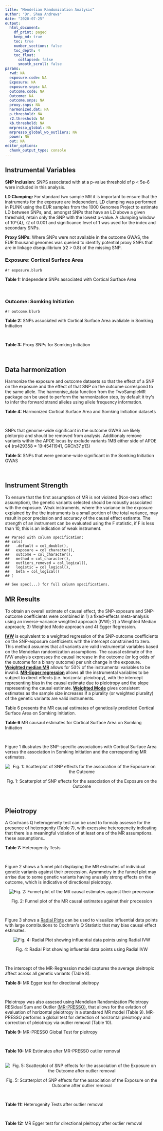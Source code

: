```yaml
---
title: "Mendelian Randomization Analysis"
author: "Dr. Shea Andrews"
date: "2020-07-25"
output:
  html_document:
    df_print: paged
    keep_md: true
    toc: true
    number_sections: false
    toc_depth: 4
    toc_float:
      collapsed: false
      smooth_scroll: false
params:
  rwd: NA
  exposure.code: NA
  Exposure: NA
  exposure.snps: NA
  outcome.code: NA
  Outcome: NA
  outcome.snps: NA
  proxy.snps: NA
  harmonized.dat: NA
  p.threshold: NA
  r2.threshold: NA
  kb.threshold: NA
  mrpresso_global: NA
  mrpresso_global_wo_outliers: NA
  power: NA
  out: NA
editor_options:
  chunk_output_type: console
---
```







## Instrumental Variables
**SNP Inclusion:** SNPS associated with at a p-value threshold of p < 5e-6 were included in this analysis.
<br>

**LD Clumping:** For standard two sample MR it is important to ensure that the instruments for the exposure are independent. LD clumping was performed in PLINK using the EUR samples from the 1000 Genomes Project to estimate LD between SNPs, and, amongst SNPs that have an LD above a given threshold, retain only the SNP with the lowest p-value. A clumping window of 10^{4}, r2 of 0.001 and significance level of 1 was used for the index and secondary SNPs.
<br>

**Proxy SNPs:** Where SNPs were not available in the outcome GWAS, the EUR thousand genomes was queried to identify potential proxy SNPs that are in linkage disequilibrium (r2 > 0.8) of the missing SNP.
<br>

### Exposure: Cortical Surface Area
`#r exposure.blurb`
<br>

**Table 1:** Independent SNPs associated with Cortical Surface Area
<div data-pagedtable="false">
  <script data-pagedtable-source type="application/json">
{"columns":[{"label":["SNP"],"name":[1],"type":["chr"],"align":["left"]},{"label":["CHROM"],"name":[2],"type":["dbl"],"align":["right"]},{"label":["POS"],"name":[3],"type":["dbl"],"align":["right"]},{"label":["REF"],"name":[4],"type":["chr"],"align":["left"]},{"label":["ALT"],"name":[5],"type":["chr"],"align":["left"]},{"label":["AF"],"name":[6],"type":["dbl"],"align":["right"]},{"label":["BETA"],"name":[7],"type":["dbl"],"align":["right"]},{"label":["SE"],"name":[8],"type":["dbl"],"align":["right"]},{"label":["Z"],"name":[9],"type":["dbl"],"align":["right"]},{"label":["P"],"name":[10],"type":["dbl"],"align":["right"]},{"label":["N"],"name":[11],"type":["dbl"],"align":["right"]},{"label":["TRAIT"],"name":[12],"type":["chr"],"align":["left"]}],"data":[{"1":"rs2490556","2":"1","3":"2021284","4":"T","5":"A","6":"0.3155","7":"583.9623","8":"122.1531","9":"4.780577","10":"1.748e-06","11":"32068","12":"Cortical_Surface_Area"},{"1":"rs4846200","2":"1","3":"9752648","4":"C","5":"T","6":"0.4191","7":"628.7473","8":"124.9738","9":"5.031033","10":"4.878e-07","11":"32068","12":"Cortical_Surface_Area"},{"1":"rs499688","2":"1","3":"61396649","4":"T","5":"C","6":"0.3482","7":"-583.8940","8":"123.5536","9":"-4.725840","10":"2.292e-06","11":"31582","12":"Cortical_Surface_Area"},{"1":"rs6673449","2":"1","3":"160043698","4":"A","5":"G","6":"0.5681","7":"-552.9050","8":"110.5323","9":"-5.002200","10":"5.668e-07","11":"32176","12":"Cortical_Surface_Area"},{"1":"rs12137969","2":"1","3":"242289357","4":"G","5":"A","6":"0.2412","7":"-585.5512","8":"128.0273","9":"-4.573643","10":"4.793e-06","11":"32176","12":"Cortical_Surface_Area"},{"1":"rs10927043","2":"1","3":"243762208","4":"C","5":"T","6":"0.1826","7":"719.0735","8":"141.2684","9":"5.090123","10":"3.578e-07","11":"32176","12":"Cortical_Surface_Area"},{"1":"rs57415181","2":"2","3":"48707841","4":"G","5":"C","6":"0.1447","7":"-834.6022","8":"159.4070","9":"-5.235668","10":"1.644e-07","11":"32176","12":"Cortical_Surface_Area"},{"1":"rs10496091","2":"2","3":"61482261","4":"G","5":"A","6":"0.2777","7":"-642.6331","8":"121.0228","9":"-5.310017","10":"1.096e-07","11":"32176","12":"Cortical_Surface_Area"},{"1":"rs12630663","2":"3","3":"28007315","4":"T","5":"C","6":"0.4117","7":"632.8110","8":"111.2125","9":"5.690110","10":"1.270e-08","11":"32176","12":"Cortical_Surface_Area"},{"1":"rs34464850","2":"3","3":"141721762","4":"G","5":"C","6":"0.1534","7":"1233.1854","8":"152.7201","9":"8.074807","10":"6.758e-16","11":"31984","12":"Cortical_Surface_Area"},{"1":"rs11938781","2":"4","3":"17924734","4":"T","5":"C","6":"0.1648","7":"-719.1710","8":"150.5519","9":"-4.776900","10":"1.780e-06","11":"32176","12":"Cortical_Surface_Area"},{"1":"rs10029872","2":"4","3":"40350763","4":"T","5":"C","6":"0.5251","7":"508.7590","8":"109.6122","9":"4.641440","10":"3.460e-06","11":"32176","12":"Cortical_Surface_Area"},{"1":"rs2301718","2":"4","3":"106009763","4":"G","5":"A","6":"0.2269","7":"737.2212","8":"132.3556","9":"5.570004","10":"2.547e-08","11":"32176","12":"Cortical_Surface_Area"},{"1":"rs386424","2":"5","3":"81092787","4":"T","5":"G","6":"0.3008","7":"656.5430","8":"120.0422","9":"5.469270","10":"4.519e-08","11":"32176","12":"Cortical_Surface_Area"},{"1":"rs7715167","2":"5","3":"170778824","4":"T","5":"C","6":"0.6143","7":"662.7540","8":"119.1375","9":"5.562930","10":"2.653e-08","11":"32068","12":"Cortical_Surface_Area"},{"1":"rs2802295","2":"6","3":"108926496","4":"A","5":"G","6":"0.6207","7":"714.5850","8":"112.9897","9":"6.324340","10":"2.543e-10","11":"32176","12":"Cortical_Surface_Area"},{"1":"rs11759026","2":"6","3":"126792095","4":"A","5":"G","6":"0.2376","7":"1301.5200","8":"134.6156","9":"9.668420","10":"4.106e-22","11":"31907","12":"Cortical_Surface_Area"},{"1":"rs139849708","2":"6","3":"127369230","4":"T","5":"C","6":"0.0297","7":"-2237.8300","8":"422.1224","9":"-5.301370","10":"1.149e-07","11":"22951","12":"Cortical_Surface_Area"},{"1":"rs6463758","2":"7","3":"8117636","4":"A","5":"G","6":"0.5382","7":"560.9860","8":"112.3815","9":"4.991800","10":"5.982e-07","11":"32176","12":"Cortical_Surface_Area"},{"1":"rs149352678","2":"7","3":"54920906","4":"C","5":"T","6":"0.0991","7":"967.7266","8":"191.5244","9":"5.052759","10":"4.355e-07","11":"32176","12":"Cortical_Surface_Area"},{"1":"rs42035","2":"7","3":"92239531","4":"A","5":"G","6":"0.2454","7":"-610.3230","8":"127.8222","9":"-4.774780","10":"1.799e-06","11":"32176","12":"Cortical_Surface_Area"},{"1":"rs41563","2":"7","3":"104852654","4":"G","5":"A","6":"0.3385","7":"586.6639","8":"116.3776","9":"5.041038","10":"4.630e-07","11":"32176","12":"Cortical_Surface_Area"},{"1":"rs10251751","2":"7","3":"156021770","4":"C","5":"T","6":"0.6639","7":"538.0782","8":"116.0343","9":"4.637234","10":"3.531e-06","11":"32176","12":"Cortical_Surface_Area"},{"1":"rs76650567","2":"8","3":"78242034","4":"C","5":"T","6":"0.0870","7":"-902.8657","8":"194.8981","9":"-4.632501","10":"3.613e-06","11":"32176","12":"Cortical_Surface_Area"},{"1":"rs66702753","2":"9","3":"103010947","4":"A","5":"C","6":"0.2493","7":"-593.2390","8":"128.8921","9":"-4.602600","10":"4.172e-06","11":"32176","12":"Cortical_Surface_Area"},{"1":"rs10817864","2":"9","3":"118968579","4":"C","5":"T","6":"0.5739","7":"531.0956","8":"111.2505","9":"4.773872","10":"1.807e-06","11":"32176","12":"Cortical_Surface_Area"},{"1":"rs12357321","2":"10","3":"21790476","4":"G","5":"A","6":"0.3206","7":"-698.7452","8":"119.6461","9":"-5.840100","10":"5.217e-09","11":"32176","12":"Cortical_Surface_Area"},{"1":"rs1628768","2":"10","3":"105012994","4":"T","5":"C","6":"0.2386","7":"972.9780","8":"132.0048","9":"7.370780","10":"1.696e-13","11":"32176","12":"Cortical_Surface_Area"},{"1":"rs17543864","2":"11","3":"92556100","4":"G","5":"A","6":"0.3264","7":"-623.9150","8":"116.9886","9":"-5.333126","10":"9.654e-08","11":"32176","12":"Cortical_Surface_Area"},{"1":"rs3217901","2":"12","3":"4405389","4":"A","5":"G","6":"0.4221","7":"593.5960","8":"114.7165","9":"5.174460","10":"2.286e-07","11":"32176","12":"Cortical_Surface_Area"},{"1":"rs2066827","2":"12","3":"12871099","4":"T","5":"G","6":"0.2333","7":"-862.4130","8":"159.9581","9":"-5.391500","10":"6.987e-08","11":"24138","12":"Cortical_Surface_Area"},{"1":"rs7975351","2":"12","3":"53902190","4":"G","5":"A","6":"0.4740","7":"611.0487","8":"113.5536","9":"5.381148","10":"7.401e-08","11":"31319","12":"Cortical_Surface_Area"},{"1":"rs10876864","2":"12","3":"56401085","4":"G","5":"A","6":"0.5774","7":"-628.5901","8":"112.6859","9":"-5.578250","10":"2.430e-08","11":"31319","12":"Cortical_Surface_Area"},{"1":"rs10878349","2":"12","3":"66327632","4":"A","5":"G","6":"0.5100","7":"-1039.9900","8":"110.4866","9":"-9.412850","10":"4.829e-21","11":"32176","12":"Cortical_Surface_Area"},{"1":"rs35227403","2":"12","3":"68216239","4":"T","5":"A","6":"0.0588","7":"-1271.7821","8":"253.6458","9":"-5.014008","10":"5.331e-07","11":"32176","12":"Cortical_Surface_Area"},{"1":"rs111855983","2":"12","3":"80052550","4":"T","5":"C","6":"0.1319","7":"-818.6420","8":"177.5492","9":"-4.610790","10":"4.011e-06","11":"28185","12":"Cortical_Surface_Area"},{"1":"rs2195243","2":"12","3":"102922986","4":"G","5":"C","6":"0.2196","7":"-769.2254","8":"142.2462","9":"-5.407704","10":"6.384e-08","11":"29708","12":"Cortical_Surface_Area"},{"1":"rs34011931","2":"13","3":"111077516","4":"A","5":"G","6":"0.3280","7":"538.2090","8":"117.7182","9":"4.572010","10":"4.831e-06","11":"32176","12":"Cortical_Surface_Area"},{"1":"rs6572878","2":"14","3":"23435333","4":"T","5":"C","6":"0.3997","7":"-574.9920","8":"113.9565","9":"-5.045710","10":"4.518e-07","11":"31790","12":"Cortical_Surface_Area"},{"1":"rs76801057","2":"14","3":"99728448","4":"C","5":"T","6":"0.0263","7":"2036.7834","8":"429.5486","9":"4.741683","10":"2.119e-06","11":"23846","12":"Cortical_Surface_Area"},{"1":"rs4265798","2":"16","3":"70636616","4":"T","5":"A","6":"0.9332","7":"-1221.0588","8":"263.6357","9":"-4.631614","10":"3.628e-06","11":"30025","12":"Cortical_Surface_Area"},{"1":"rs7207463","2":"17","3":"16004259","4":"A","5":"G","6":"0.5620","7":"-519.7640","8":"110.5676","9":"-4.700870","10":"2.591e-06","11":"32176","12":"Cortical_Surface_Area"},{"1":"rs6505216","2":"17","3":"29206421","4":"G","5":"T","6":"0.2375","7":"652.8106","8":"142.8638","9":"4.569461","10":"4.890e-06","11":"31430","12":"Cortical_Surface_Area"},{"1":"rs79600142","2":"17","3":"43897722","4":"T","5":"C","6":"0.2198","7":"-1696.8300","8":"143.2730","9":"-11.843300","10":"2.331e-32","11":"29435","12":"Cortical_Surface_Area"},{"1":"rs12452834","2":"17","3":"47111739","4":"C","5":"T","6":"0.3329","7":"-626.4308","8":"123.5899","9":"-5.068625","10":"4.007e-07","11":"30867","12":"Cortical_Surface_Area"},{"1":"rs1791513","2":"18","3":"22135429","4":"A","5":"G","6":"0.5263","7":"-502.3000","8":"109.5062","9":"-4.586950","10":"4.498e-06","11":"32176","12":"Cortical_Surface_Area"},{"1":"rs743038","2":"22","3":"50884075","4":"C","5":"T","6":"0.5560","7":"-532.1045","8":"115.3983","9":"-4.611025","10":"4.007e-06","11":"31216","12":"Cortical_Surface_Area"}],"options":{"columns":{"min":{},"max":[10]},"rows":{"min":[10],"max":[10]},"pages":{}}}
  </script>
</div>
<br>

### Outcome: Somking Initiation
`#r outcome.blurb`
<br>

**Table 2:** SNPs associated with Cortical Surface Area avaliable in Somking Initiation
<div data-pagedtable="false">
  <script data-pagedtable-source type="application/json">
{"columns":[{"label":["SNP"],"name":[1],"type":["chr"],"align":["left"]},{"label":["CHROM"],"name":[2],"type":["dbl"],"align":["right"]},{"label":["POS"],"name":[3],"type":["dbl"],"align":["right"]},{"label":["REF"],"name":[4],"type":["chr"],"align":["left"]},{"label":["ALT"],"name":[5],"type":["chr"],"align":["left"]},{"label":["AF"],"name":[6],"type":["dbl"],"align":["right"]},{"label":["BETA"],"name":[7],"type":["dbl"],"align":["right"]},{"label":["SE"],"name":[8],"type":["dbl"],"align":["right"]},{"label":["Z"],"name":[9],"type":["dbl"],"align":["right"]},{"label":["P"],"name":[10],"type":["dbl"],"align":["right"]},{"label":["N"],"name":[11],"type":["dbl"],"align":["right"]},{"label":["TRAIT"],"name":[12],"type":["chr"],"align":["left"]}],"data":[{"1":"rs2490556","2":"1","3":"2021284","4":"T","5":"A","6":"0.2875590","7":"2.803052e-04","8":"0.0009013028","9":"0.311","10":"7.561e-01","11":"1232091","12":"Smoking_Initiation"},{"1":"rs4846200","2":"1","3":"9752648","4":"C","5":"T","6":"0.4891980","7":"-2.631514e-03","8":"0.0008993554","9":"-2.926","10":"3.436e-03","11":"1232091","12":"Smoking_Initiation"},{"1":"rs499688","2":"1","3":"61396649","4":"T","5":"C","6":"0.4442830","7":"-1.523030e-03","8":"0.0009001379","9":"-1.692","10":"9.068e-02","11":"1232091","12":"Smoking_Initiation"},{"1":"rs6673449","2":"1","3":"160043698","4":"A","5":"G","6":"0.5325170","7":"1.343360e-04","8":"0.0009015838","9":"0.149","10":"8.816e-01","11":"1232091","12":"Smoking_Initiation"},{"1":"rs12137969","2":"1","3":"242289357","4":"G","5":"A","6":"0.2932540","7":"2.625231e-03","8":"0.0008993598","9":"2.919","10":"3.516e-03","11":"1232091","12":"Smoking_Initiation"},{"1":"rs10927043","2":"1","3":"243762208","4":"C","5":"T","6":"0.1820490","7":"-4.651713e-03","8":"0.0008980141","9":"-5.180","10":"2.213e-07","11":"1232091","12":"Smoking_Initiation"},{"1":"rs57415181","2":"2","3":"48707841","4":"G","5":"C","6":"0.1311770","7":"-5.937057e-04","8":"0.0009009191","9":"-0.659","10":"5.102e-01","11":"1232091","12":"Smoking_Initiation"},{"1":"rs10496091","2":"2","3":"61482261","4":"G","5":"A","6":"0.3320620","7":"2.714084e-03","8":"0.0008992989","9":"3.018","10":"2.542e-03","11":"1232091","12":"Smoking_Initiation"},{"1":"rs12630663","2":"3","3":"28007315","4":"T","5":"C","6":"0.3748190","7":"-5.639940e-04","8":"0.0009009491","9":"-0.626","10":"5.310e-01","11":"1232091","12":"Smoking_Initiation"},{"1":"rs34464850","2":"3","3":"141721762","4":"G","5":"C","6":"0.1518090","7":"1.249681e-03","8":"0.0009003464","9":"1.388","10":"1.653e-01","11":"1232091","12":"Smoking_Initiation"},{"1":"rs11938781","2":"4","3":"17924734","4":"T","5":"C","6":"0.1368920","7":"1.452910e-03","8":"0.0009001905","9":"1.614","10":"1.066e-01","11":"1232091","12":"Smoking_Initiation"},{"1":"rs10029872","2":"4","3":"40350763","4":"T","5":"C","6":"0.5291120","7":"-8.403390e-04","8":"0.0009006850","9":"-0.933","10":"3.511e-01","11":"1232091","12":"Smoking_Initiation"},{"1":"rs2301718","2":"4","3":"106009763","4":"G","5":"A","6":"0.2813290","7":"-8.862338e-04","8":"0.0009006441","9":"-0.984","10":"3.250e-01","11":"1232091","12":"Smoking_Initiation"},{"1":"rs386424","2":"5","3":"81092787","4":"T","5":"G","6":"0.3547040","7":"-5.468870e-04","8":"0.0009009679","9":"-0.607","10":"5.440e-01","11":"1232091","12":"Smoking_Initiation"},{"1":"rs7715167","2":"5","3":"170778824","4":"T","5":"C","6":"0.6497260","7":"-5.031980e-03","8":"0.0008977665","9":"-5.605","10":"2.084e-08","11":"1232091","12":"Smoking_Initiation"},{"1":"rs2802295","2":"6","3":"108926496","4":"A","5":"G","6":"0.5612910","7":"3.037100e-03","8":"0.0008990812","9":"3.378","10":"7.308e-04","11":"1232091","12":"Smoking_Initiation"},{"1":"rs11759026","2":"6","3":"126792095","4":"A","5":"G","6":"0.2262510","7":"-3.307050e-03","8":"0.0008989004","9":"-3.679","10":"2.340e-04","11":"1232091","12":"Smoking_Initiation"},{"1":"rs139849708","2":"6","3":"127369230","4":"T","5":"C","6":"0.0201233","7":"-5.978180e-04","8":"0.0009225592","9":"-0.648","10":"5.168e-01","11":"1174994","12":"Smoking_Initiation"},{"1":"rs6463758","2":"7","3":"8117636","4":"A","5":"G","6":"0.5340610","7":"-1.900510e-03","8":"0.0008998630","9":"-2.112","10":"3.465e-02","11":"1232091","12":"Smoking_Initiation"},{"1":"rs149352678","2":"7","3":"54920906","4":"C","5":"T","6":"0.1115030","7":"9.065837e-04","8":"0.0009222622","9":"0.983","10":"3.258e-01","11":"1174994","12":"Smoking_Initiation"},{"1":"rs42035","2":"7","3":"92239531","4":"A","5":"G","6":"0.2618790","7":"3.462170e-03","8":"0.0008987973","9":"3.852","10":"1.172e-04","11":"1232091","12":"Smoking_Initiation"},{"1":"rs41563","2":"7","3":"104852654","4":"G","5":"A","6":"0.3115710","7":"1.166033e-03","8":"0.0009004117","9":"1.295","10":"1.952e-01","11":"1232091","12":"Smoking_Initiation"},{"1":"rs10251751","2":"7","3":"156021770","4":"C","5":"T","6":"0.6007640","7":"-3.910983e-04","8":"0.0009011481","9":"-0.434","10":"6.644e-01","11":"1232091","12":"Smoking_Initiation"},{"1":"rs76650567","2":"8","3":"78242034","4":"C","5":"T","6":"0.0967332","7":"2.494172e-03","8":"0.0008994490","9":"2.773","10":"5.553e-03","11":"1232091","12":"Smoking_Initiation"},{"1":"rs66702753","2":"9","3":"103010947","4":"A","5":"C","6":"0.1956680","7":"-1.231690e-03","8":"0.0009003598","9":"-1.368","10":"1.712e-01","11":"1232091","12":"Smoking_Initiation"},{"1":"rs10817864","2":"9","3":"118968579","4":"C","5":"T","6":"0.6296700","7":"5.414408e-06","8":"0.0009024013","9":"0.006","10":"9.954e-01","11":"1232091","12":"Smoking_Initiation"},{"1":"rs12357321","2":"10","3":"21790476","4":"G","5":"A","6":"0.3057070","7":"7.130027e-03","8":"0.0008964077","9":"7.954","10":"1.801e-15","11":"1232091","12":"Smoking_Initiation"},{"1":"rs1628768","2":"10","3":"105012994","4":"T","5":"C","6":"0.2167950","7":"-6.961450e-03","8":"0.0008965164","9":"-7.765","10":"8.134e-15","11":"1232091","12":"Smoking_Initiation"},{"1":"rs17543864","2":"11","3":"92556100","4":"G","5":"A","6":"0.3086420","7":"5.275243e-03","8":"0.0008976081","9":"5.877","10":"4.177e-09","11":"1232091","12":"Smoking_Initiation"},{"1":"rs3217901","2":"12","3":"4405389","4":"A","5":"G","6":"0.4122140","7":"-2.992230e-04","8":"0.0009012734","9":"-0.332","10":"7.398e-01","11":"1232091","12":"Smoking_Initiation"},{"1":"rs2066827","2":"12","3":"12871099","4":"T","5":"G","6":"0.2087570","7":"1.183120e-03","8":"0.0009003985","9":"1.314","10":"1.889e-01","11":"1232091","12":"Smoking_Initiation"},{"1":"rs7975351","2":"12","3":"53902190","4":"G","5":"A","6":"0.4873290","7":"1.072972e-04","8":"0.0009016575","9":"0.119","10":"9.051e-01","11":"1232091","12":"Smoking_Initiation"},{"1":"rs10876864","2":"12","3":"56401085","4":"G","5":"A","6":"0.6108670","7":"4.488808e-03","8":"0.0008981209","9":"4.998","10":"5.790e-07","11":"1232091","12":"Smoking_Initiation"},{"1":"rs10878349","2":"12","3":"66327632","4":"A","5":"G","6":"0.4676720","7":"1.010400e-03","8":"0.0009005385","9":"1.122","10":"2.618e-01","11":"1232091","12":"Smoking_Initiation"},{"1":"rs35227403","2":"12","3":"68216239","4":"T","5":"A","6":"0.0885020","7":"9.645180e-04","8":"0.0009005770","9":"1.071","10":"2.841e-01","11":"1232091","12":"Smoking_Initiation"},{"1":"rs111855983","2":"12","3":"80052550","4":"T","5":"C","6":"0.0955965","7":"-9.708160e-04","8":"0.0009005716","9":"-1.078","10":"2.809e-01","11":"1232091","12":"Smoking_Initiation"},{"1":"rs2195243","2":"12","3":"102922986","4":"G","5":"C","6":"0.2223430","7":"2.784980e-03","8":"0.0008992508","9":"3.097","10":"1.952e-03","11":"1232091","12":"Smoking_Initiation"},{"1":"rs34011931","2":"13","3":"111077516","4":"A","5":"G","6":"0.3173740","7":"6.036090e-04","8":"0.0009009090","9":"0.670","10":"5.032e-01","11":"1232091","12":"Smoking_Initiation"},{"1":"rs6572878","2":"14","3":"23435333","4":"T","5":"C","6":"0.3754470","7":"-4.742380e-03","8":"0.0012876394","9":"-3.683","10":"2.307e-04","11":"599289","12":"Smoking_Initiation"},{"1":"rs76801057","2":"14","3":"99728448","4":"C","5":"T","6":"0.0213846","7":"1.346005e-03","8":"0.0009009405","9":"1.494","10":"1.351e-01","11":"1230262","12":"Smoking_Initiation"},{"1":"rs4265798","2":"16","3":"70636616","4":"T","5":"A","6":"0.9397680","7":"2.741009e-03","8":"0.0008992811","9":"3.048","10":"2.307e-03","11":"1232091","12":"Smoking_Initiation"},{"1":"rs7207463","2":"17","3":"16004259","4":"A","5":"G","6":"0.5573920","7":"-2.506740e-03","8":"0.0008994406","9":"-2.787","10":"5.323e-03","11":"1232091","12":"Smoking_Initiation"},{"1":"rs6505216","2":"17","3":"29206421","4":"G","5":"T","6":"0.2665860","7":"4.658969e-03","8":"0.0012877195","9":"3.618","10":"2.974e-04","11":"599289","12":"Smoking_Initiation"},{"1":"rs79600142","2":"17","3":"43897722","4":"T","5":"C","6":"0.1482560","7":"-3.581390e-03","8":"0.0008987182","9":"-3.985","10":"6.752e-05","11":"1232091","12":"Smoking_Initiation"},{"1":"rs12452834","2":"17","3":"47111739","4":"C","5":"T","6":"0.3213290","7":"1.337624e-03","8":"0.0012911426","9":"1.036","10":"3.001e-01","11":"599289","12":"Smoking_Initiation"},{"1":"rs1791513","2":"18","3":"22135429","4":"A","5":"G","6":"0.5078210","7":"-2.128690e-03","8":"0.0008997019","9":"-2.366","10":"1.797e-02","11":"1232091","12":"Smoking_Initiation"},{"1":"rs743038","2":"22","3":"50884075","4":"C","5":"T","6":"0.5625000","7":"1.776505e-03","8":"0.0008999520","9":"1.974","10":"4.836e-02","11":"1232091","12":"Smoking_Initiation"}],"options":{"columns":{"min":{},"max":[10]},"rows":{"min":[10],"max":[10]},"pages":{}}}
  </script>
</div>
<br>

**Table 3:** Proxy SNPs for Somking Initiation
<div data-pagedtable="false">
  <script data-pagedtable-source type="application/json">
{"columns":[{"label":["proxy.outcome"],"name":[1],"type":["lgl"],"align":["right"]},{"label":["target_snp"],"name":[2],"type":["lgl"],"align":["right"]},{"label":["proxy_snp"],"name":[3],"type":["lgl"],"align":["right"]},{"label":["ld.r2"],"name":[4],"type":["lgl"],"align":["right"]},{"label":["Dprime"],"name":[5],"type":["lgl"],"align":["right"]},{"label":["ref.proxy"],"name":[6],"type":["lgl"],"align":["right"]},{"label":["alt.proxy"],"name":[7],"type":["lgl"],"align":["right"]},{"label":["CHROM"],"name":[8],"type":["lgl"],"align":["right"]},{"label":["POS"],"name":[9],"type":["lgl"],"align":["right"]},{"label":["ALT.proxy"],"name":[10],"type":["lgl"],"align":["right"]},{"label":["REF.proxy"],"name":[11],"type":["lgl"],"align":["right"]},{"label":["AF"],"name":[12],"type":["lgl"],"align":["right"]},{"label":["BETA"],"name":[13],"type":["lgl"],"align":["right"]},{"label":["SE"],"name":[14],"type":["lgl"],"align":["right"]},{"label":["P"],"name":[15],"type":["lgl"],"align":["right"]},{"label":["N"],"name":[16],"type":["lgl"],"align":["right"]},{"label":["ref"],"name":[17],"type":["lgl"],"align":["right"]},{"label":["alt"],"name":[18],"type":["lgl"],"align":["right"]},{"label":["ALT"],"name":[19],"type":["lgl"],"align":["right"]},{"label":["REF"],"name":[20],"type":["lgl"],"align":["right"]},{"label":["PHASE"],"name":[21],"type":["lgl"],"align":["right"]}],"data":[{"1":"NA","2":"NA","3":"NA","4":"NA","5":"NA","6":"NA","7":"NA","8":"NA","9":"NA","10":"NA","11":"NA","12":"NA","13":"NA","14":"NA","15":"NA","16":"NA","17":"NA","18":"NA","19":"NA","20":"NA","21":"NA"}],"options":{"columns":{"min":{},"max":[10]},"rows":{"min":[10],"max":[10]},"pages":{}}}
  </script>
</div>
<br>

## Data harmonization
Harmonize the exposure and outcome datasets so that the effect of a SNP on the exposure and the effect of that SNP on the outcome correspond to the same allele. The harmonise_data function from the TwoSampleMR package can be used to perform the harmonization step, by default it try's to infer the forward strand alleles using allele frequency information.
<br>

**Table 4:** Harmonized Cortical Surface Area and Somking Initiation datasets
<div data-pagedtable="false">
  <script data-pagedtable-source type="application/json">
{"columns":[{"label":["SNP"],"name":[1],"type":["chr"],"align":["left"]},{"label":["effect_allele.exposure"],"name":[2],"type":["chr"],"align":["left"]},{"label":["other_allele.exposure"],"name":[3],"type":["chr"],"align":["left"]},{"label":["effect_allele.outcome"],"name":[4],"type":["chr"],"align":["left"]},{"label":["other_allele.outcome"],"name":[5],"type":["chr"],"align":["left"]},{"label":["beta.exposure"],"name":[6],"type":["dbl"],"align":["right"]},{"label":["beta.outcome"],"name":[7],"type":["dbl"],"align":["right"]},{"label":["eaf.exposure"],"name":[8],"type":["dbl"],"align":["right"]},{"label":["eaf.outcome"],"name":[9],"type":["dbl"],"align":["right"]},{"label":["remove"],"name":[10],"type":["lgl"],"align":["right"]},{"label":["palindromic"],"name":[11],"type":["lgl"],"align":["right"]},{"label":["ambiguous"],"name":[12],"type":["lgl"],"align":["right"]},{"label":["id.outcome"],"name":[13],"type":["chr"],"align":["left"]},{"label":["chr.outcome"],"name":[14],"type":["dbl"],"align":["right"]},{"label":["pos.outcome"],"name":[15],"type":["dbl"],"align":["right"]},{"label":["se.outcome"],"name":[16],"type":["dbl"],"align":["right"]},{"label":["z.outcome"],"name":[17],"type":["dbl"],"align":["right"]},{"label":["pval.outcome"],"name":[18],"type":["dbl"],"align":["right"]},{"label":["samplesize.outcome"],"name":[19],"type":["dbl"],"align":["right"]},{"label":["outcome"],"name":[20],"type":["chr"],"align":["left"]},{"label":["mr_keep.outcome"],"name":[21],"type":["lgl"],"align":["right"]},{"label":["pval_origin.outcome"],"name":[22],"type":["chr"],"align":["left"]},{"label":["chr.exposure"],"name":[23],"type":["dbl"],"align":["right"]},{"label":["pos.exposure"],"name":[24],"type":["dbl"],"align":["right"]},{"label":["se.exposure"],"name":[25],"type":["dbl"],"align":["right"]},{"label":["z.exposure"],"name":[26],"type":["dbl"],"align":["right"]},{"label":["pval.exposure"],"name":[27],"type":["dbl"],"align":["right"]},{"label":["samplesize.exposure"],"name":[28],"type":["dbl"],"align":["right"]},{"label":["exposure"],"name":[29],"type":["chr"],"align":["left"]},{"label":["mr_keep.exposure"],"name":[30],"type":["lgl"],"align":["right"]},{"label":["pval_origin.exposure"],"name":[31],"type":["chr"],"align":["left"]},{"label":["id.exposure"],"name":[32],"type":["chr"],"align":["left"]},{"label":["action"],"name":[33],"type":["dbl"],"align":["right"]},{"label":["mr_keep"],"name":[34],"type":["lgl"],"align":["right"]},{"label":["pt"],"name":[35],"type":["dbl"],"align":["right"]},{"label":["pleitropy_keep"],"name":[36],"type":["lgl"],"align":["right"]},{"label":["mrpresso_RSSobs"],"name":[37],"type":["dbl"],"align":["right"]},{"label":["mrpresso_pval"],"name":[38],"type":["chr"],"align":["left"]},{"label":["mrpresso_keep"],"name":[39],"type":["lgl"],"align":["right"]}],"data":[{"1":"rs10029872","2":"C","3":"T","4":"C","5":"T","6":"508.7590","7":"-8.403390e-04","8":"0.5251","9":"0.5291120","10":"FALSE","11":"FALSE","12":"FALSE","13":"duptjR","14":"4","15":"40350763","16":"0.0009006850","17":"-0.933","18":"3.511e-01","19":"1232091","20":"Liu2019smkint23andMe","21":"TRUE","22":"reported","23":"4","24":"40350763","25":"109.6122","26":"4.641440","27":"3.460e-06","28":"32176","29":"Grasby2020surfarea","30":"TRUE","31":"reported","32":"AoAPk7","33":"2","34":"TRUE","35":"5e-06","36":"TRUE","37":"4.751052e-07","38":"1","39":"TRUE"},{"1":"rs10251751","2":"T","3":"C","4":"T","5":"C","6":"538.0782","7":"-3.910983e-04","8":"0.6639","9":"0.6007640","10":"FALSE","11":"FALSE","12":"FALSE","13":"duptjR","14":"7","15":"156021770","16":"0.0009011481","17":"-0.434","18":"6.644e-01","19":"1232091","20":"Liu2019smkint23andMe","21":"TRUE","22":"reported","23":"7","24":"156021770","25":"116.0343","26":"4.637234","27":"3.531e-06","28":"32176","29":"Grasby2020surfarea","30":"TRUE","31":"reported","32":"AoAPk7","33":"2","34":"TRUE","35":"5e-06","36":"TRUE","37":"5.184190e-08","38":"1","39":"TRUE"},{"1":"rs10496091","2":"A","3":"G","4":"A","5":"G","6":"-642.6331","7":"2.714084e-03","8":"0.2777","9":"0.3320620","10":"FALSE","11":"FALSE","12":"FALSE","13":"duptjR","14":"2","15":"61482261","16":"0.0008992989","17":"3.018","18":"2.542e-03","19":"1232091","20":"Liu2019smkint23andMe","21":"TRUE","22":"reported","23":"2","24":"61482261","25":"121.0228","26":"-5.310017","27":"1.096e-07","28":"32176","29":"Grasby2020surfarea","30":"TRUE","31":"reported","32":"AoAPk7","33":"2","34":"TRUE","35":"5e-06","36":"TRUE","37":"6.491807e-06","38":"0.1806","39":"TRUE"},{"1":"rs10817864","2":"T","3":"C","4":"T","5":"C","6":"531.0956","7":"5.414408e-06","8":"0.5739","9":"0.6296700","10":"FALSE","11":"FALSE","12":"FALSE","13":"duptjR","14":"9","15":"118968579","16":"0.0009024013","17":"0.006","18":"9.954e-01","19":"1232091","20":"Liu2019smkint23andMe","21":"TRUE","22":"reported","23":"9","24":"118968579","25":"111.2505","26":"4.773872","27":"1.807e-06","28":"32176","29":"Grasby2020surfarea","30":"TRUE","31":"reported","32":"AoAPk7","33":"2","34":"TRUE","35":"5e-06","36":"TRUE","37":"2.891703e-08","38":"1","39":"TRUE"},{"1":"rs10876864","2":"A","3":"G","4":"A","5":"G","6":"-628.5901","7":"4.488808e-03","8":"0.5774","9":"0.6108670","10":"FALSE","11":"FALSE","12":"FALSE","13":"duptjR","14":"12","15":"56401085","16":"0.0008981209","17":"4.998","18":"5.790e-07","19":"1232091","20":"Liu2019smkint23andMe","21":"TRUE","22":"reported","23":"12","24":"56401085","25":"112.6859","26":"-5.578250","27":"2.430e-08","28":"31319","29":"Grasby2020surfarea","30":"TRUE","31":"reported","32":"AoAPk7","33":"2","34":"TRUE","35":"5e-06","36":"TRUE","37":"1.889534e-05","38":"<0.0043","39":"FALSE"},{"1":"rs10878349","2":"G","3":"A","4":"G","5":"A","6":"-1039.9900","7":"1.010400e-03","8":"0.5100","9":"0.4676720","10":"FALSE","11":"FALSE","12":"FALSE","13":"duptjR","14":"12","15":"66327632","16":"0.0009005385","17":"1.122","18":"2.618e-01","19":"1232091","20":"Liu2019smkint23andMe","21":"TRUE","22":"reported","23":"12","24":"66327632","25":"110.4866","26":"-9.412850","27":"4.829e-21","28":"32176","29":"Grasby2020surfarea","30":"TRUE","31":"reported","32":"AoAPk7","33":"2","34":"TRUE","35":"5e-06","36":"TRUE","37":"5.093622e-07","38":"1","39":"TRUE"},{"1":"rs10927043","2":"T","3":"C","4":"T","5":"C","6":"719.0735","7":"-4.651713e-03","8":"0.1826","9":"0.1820490","10":"FALSE","11":"FALSE","12":"FALSE","13":"duptjR","14":"1","15":"243762208","16":"0.0008980141","17":"-5.180","18":"2.213e-07","19":"1232091","20":"Liu2019smkint23andMe","21":"TRUE","22":"reported","23":"1","24":"243762208","25":"141.2684","26":"5.090123","27":"3.578e-07","28":"32176","29":"Grasby2020surfarea","30":"TRUE","31":"reported","32":"AoAPk7","33":"2","34":"TRUE","35":"5e-06","36":"TRUE","37":"2.025155e-05","38":"<0.0043","39":"FALSE"},{"1":"rs111855983","2":"C","3":"T","4":"C","5":"T","6":"-818.6420","7":"-9.708160e-04","8":"0.1319","9":"0.0955965","10":"FALSE","11":"FALSE","12":"FALSE","13":"duptjR","14":"12","15":"80052550","16":"0.0009005716","17":"-1.078","18":"2.809e-01","19":"1232091","20":"Liu2019smkint23andMe","21":"TRUE","22":"reported","23":"12","24":"80052550","25":"177.5492","26":"-4.610790","27":"4.011e-06","28":"28185","29":"Grasby2020surfarea","30":"TRUE","31":"reported","32":"AoAPk7","33":"2","34":"TRUE","35":"5e-06","36":"TRUE","37":"1.555529e-06","38":"1","39":"TRUE"},{"1":"rs11759026","2":"G","3":"A","4":"G","5":"A","6":"1301.5200","7":"-3.307050e-03","8":"0.2376","9":"0.2262510","10":"FALSE","11":"FALSE","12":"FALSE","13":"duptjR","14":"6","15":"126792095","16":"0.0008989004","17":"-3.679","18":"2.340e-04","19":"1232091","20":"Liu2019smkint23andMe","21":"TRUE","22":"reported","23":"6","24":"126792095","25":"134.6156","26":"9.668420","27":"4.106e-22","28":"31907","29":"Grasby2020surfarea","30":"TRUE","31":"reported","32":"AoAPk7","33":"2","34":"TRUE","35":"5e-06","36":"TRUE","37":"9.373022e-06","38":"0.0344","39":"FALSE"},{"1":"rs11938781","2":"C","3":"T","4":"C","5":"T","6":"-719.1710","7":"1.452910e-03","8":"0.1648","9":"0.1368920","10":"FALSE","11":"FALSE","12":"FALSE","13":"duptjR","14":"4","15":"17924734","16":"0.0009001905","17":"1.614","18":"1.066e-01","19":"1232091","20":"Liu2019smkint23andMe","21":"TRUE","22":"reported","23":"4","24":"17924734","25":"150.5519","26":"-4.776900","27":"1.780e-06","28":"32176","29":"Grasby2020surfarea","30":"TRUE","31":"reported","32":"AoAPk7","33":"2","34":"TRUE","35":"5e-06","36":"TRUE","37":"1.565279e-06","38":"1","39":"TRUE"},{"1":"rs12137969","2":"A","3":"G","4":"A","5":"G","6":"-585.5512","7":"2.625231e-03","8":"0.2412","9":"0.2932540","10":"FALSE","11":"FALSE","12":"FALSE","13":"duptjR","14":"1","15":"242289357","16":"0.0008993598","17":"2.919","18":"3.516e-03","19":"1232091","20":"Liu2019smkint23andMe","21":"TRUE","22":"reported","23":"1","24":"242289357","25":"128.0273","26":"-4.573643","27":"4.793e-06","28":"32176","29":"Grasby2020surfarea","30":"TRUE","31":"reported","32":"AoAPk7","33":"2","34":"TRUE","35":"5e-06","36":"TRUE","37":"6.103285e-06","38":"0.3053","39":"TRUE"},{"1":"rs12357321","2":"A","3":"G","4":"A","5":"G","6":"-698.7452","7":"7.130027e-03","8":"0.3206","9":"0.3057070","10":"FALSE","11":"FALSE","12":"FALSE","13":"duptjR","14":"10","15":"21790476","16":"0.0008964077","17":"7.954","18":"1.801e-15","19":"1232091","20":"Liu2019smkint23andMe","21":"TRUE","22":"reported","23":"10","24":"21790476","25":"119.6461","26":"-5.840100","27":"5.217e-09","28":"32176","29":"Grasby2020surfarea","30":"TRUE","31":"reported","32":"AoAPk7","33":"2","34":"TRUE","35":"5e-06","36":"FALSE","37":"NA","38":"NA","39":"NA"},{"1":"rs12452834","2":"T","3":"C","4":"T","5":"C","6":"-626.4308","7":"1.337624e-03","8":"0.3329","9":"0.3213290","10":"FALSE","11":"FALSE","12":"FALSE","13":"duptjR","14":"17","15":"47111739","16":"0.0012911426","17":"1.036","18":"3.001e-01","19":"599289","20":"Liu2019smkint23andMe","21":"TRUE","22":"reported","23":"17","24":"47111739","25":"123.5899","26":"-5.068625","27":"4.007e-07","28":"30867","29":"Grasby2020surfarea","30":"TRUE","31":"reported","32":"AoAPk7","33":"2","34":"TRUE","35":"5e-06","36":"TRUE","37":"1.326255e-06","38":"1","39":"TRUE"},{"1":"rs12630663","2":"C","3":"T","4":"C","5":"T","6":"632.8110","7":"-5.639940e-04","8":"0.4117","9":"0.3748190","10":"FALSE","11":"FALSE","12":"FALSE","13":"duptjR","14":"3","15":"28007315","16":"0.0009009491","17":"-0.626","18":"5.310e-01","19":"1232091","20":"Liu2019smkint23andMe","21":"TRUE","22":"reported","23":"3","24":"28007315","25":"111.2125","26":"5.690110","27":"1.270e-08","28":"32176","29":"Grasby2020surfarea","30":"TRUE","31":"reported","32":"AoAPk7","33":"2","34":"TRUE","35":"5e-06","36":"TRUE","37":"1.398437e-07","38":"1","39":"TRUE"},{"1":"rs139849708","2":"C","3":"T","4":"C","5":"T","6":"-2237.8300","7":"-5.978180e-04","8":"0.0297","9":"0.0201233","10":"FALSE","11":"FALSE","12":"FALSE","13":"duptjR","14":"6","15":"127369230","16":"0.0009225592","17":"-0.648","18":"5.168e-01","19":"1174994","20":"Liu2019smkint23andMe","21":"TRUE","22":"reported","23":"6","24":"127369230","25":"422.1224","26":"-5.301370","27":"1.149e-07","28":"22951","29":"Grasby2020surfarea","30":"TRUE","31":"reported","32":"AoAPk7","33":"2","34":"TRUE","35":"5e-06","36":"TRUE","37":"2.242939e-06","38":"1","39":"TRUE"},{"1":"rs149352678","2":"T","3":"C","4":"T","5":"C","6":"967.7266","7":"9.065837e-04","8":"0.0991","9":"0.1115030","10":"FALSE","11":"FALSE","12":"FALSE","13":"duptjR","14":"7","15":"54920906","16":"0.0009222622","17":"0.983","18":"3.258e-01","19":"1174994","20":"Liu2019smkint23andMe","21":"TRUE","22":"reported","23":"7","24":"54920906","25":"191.5244","26":"5.052759","27":"4.355e-07","28":"32176","29":"Grasby2020surfarea","30":"TRUE","31":"reported","32":"AoAPk7","33":"2","34":"TRUE","35":"5e-06","36":"TRUE","37":"1.529581e-06","38":"1","39":"TRUE"},{"1":"rs1628768","2":"C","3":"T","4":"C","5":"T","6":"972.9780","7":"-6.961450e-03","8":"0.2386","9":"0.2167950","10":"FALSE","11":"FALSE","12":"FALSE","13":"duptjR","14":"10","15":"105012994","16":"0.0008965164","17":"-7.765","18":"8.134e-15","19":"1232091","20":"Liu2019smkint23andMe","21":"TRUE","22":"reported","23":"10","24":"105012994","25":"132.0048","26":"7.370780","27":"1.696e-13","28":"32176","29":"Grasby2020surfarea","30":"TRUE","31":"reported","32":"AoAPk7","33":"2","34":"TRUE","35":"5e-06","36":"FALSE","37":"NA","38":"NA","39":"NA"},{"1":"rs17543864","2":"A","3":"G","4":"A","5":"G","6":"-623.9150","7":"5.275243e-03","8":"0.3264","9":"0.3086420","10":"FALSE","11":"FALSE","12":"FALSE","13":"duptjR","14":"11","15":"92556100","16":"0.0008976081","17":"5.877","18":"4.177e-09","19":"1232091","20":"Liu2019smkint23andMe","21":"TRUE","22":"reported","23":"11","24":"92556100","25":"116.9886","26":"-5.333126","27":"9.654e-08","28":"32176","29":"Grasby2020surfarea","30":"TRUE","31":"reported","32":"AoAPk7","33":"2","34":"TRUE","35":"5e-06","36":"FALSE","37":"NA","38":"NA","39":"NA"},{"1":"rs1791513","2":"G","3":"A","4":"G","5":"A","6":"-502.3000","7":"-2.128690e-03","8":"0.5263","9":"0.5078210","10":"FALSE","11":"FALSE","12":"FALSE","13":"duptjR","14":"18","15":"22135429","16":"0.0008997019","17":"-2.366","18":"1.797e-02","19":"1232091","20":"Liu2019smkint23andMe","21":"TRUE","22":"reported","23":"18","24":"22135429","25":"109.5062","26":"-4.586950","27":"4.498e-06","28":"32176","29":"Grasby2020surfarea","30":"TRUE","31":"reported","32":"AoAPk7","33":"2","34":"TRUE","35":"5e-06","36":"TRUE","37":"5.291450e-06","38":"0.473","39":"TRUE"},{"1":"rs2066827","2":"G","3":"T","4":"G","5":"T","6":"-862.4130","7":"1.183120e-03","8":"0.2333","9":"0.2087570","10":"FALSE","11":"FALSE","12":"FALSE","13":"duptjR","14":"12","15":"12871099","16":"0.0009003985","17":"1.314","18":"1.889e-01","19":"1232091","20":"Liu2019smkint23andMe","21":"TRUE","22":"reported","23":"12","24":"12871099","25":"159.9581","26":"-5.391500","27":"6.987e-08","28":"24138","29":"Grasby2020surfarea","30":"TRUE","31":"reported","32":"AoAPk7","33":"2","34":"TRUE","35":"5e-06","36":"TRUE","37":"8.813635e-07","38":"1","39":"TRUE"},{"1":"rs2195243","2":"C","3":"G","4":"C","5":"G","6":"-769.2254","7":"2.784980e-03","8":"0.2196","9":"0.2223430","10":"FALSE","11":"TRUE","12":"FALSE","13":"duptjR","14":"12","15":"102922986","16":"0.0008992508","17":"3.097","18":"1.952e-03","19":"1232091","20":"Liu2019smkint23andMe","21":"TRUE","22":"reported","23":"12","24":"102922986","25":"142.2462","26":"-5.407704","27":"6.384e-08","28":"29708","29":"Grasby2020surfarea","30":"TRUE","31":"reported","32":"AoAPk7","33":"2","34":"TRUE","35":"5e-06","36":"TRUE","37":"6.730221e-06","38":"0.1763","39":"TRUE"},{"1":"rs2301718","2":"A","3":"G","4":"A","5":"G","6":"737.2212","7":"-8.862338e-04","8":"0.2269","9":"0.2813290","10":"FALSE","11":"FALSE","12":"FALSE","13":"duptjR","14":"4","15":"106009763","16":"0.0009006441","17":"-0.984","18":"3.250e-01","19":"1232091","20":"Liu2019smkint23andMe","21":"TRUE","22":"reported","23":"4","24":"106009763","25":"132.3556","26":"5.570004","27":"2.547e-08","28":"32176","29":"Grasby2020surfarea","30":"TRUE","31":"reported","32":"AoAPk7","33":"2","34":"TRUE","35":"5e-06","36":"TRUE","37":"4.495446e-07","38":"1","39":"TRUE"},{"1":"rs2490556","2":"A","3":"T","4":"A","5":"T","6":"583.9623","7":"2.803052e-04","8":"0.3155","9":"0.2875590","10":"FALSE","11":"TRUE","12":"FALSE","13":"duptjR","14":"1","15":"2021284","16":"0.0009013028","17":"0.311","18":"7.561e-01","19":"1232091","20":"Liu2019smkint23andMe","21":"TRUE","22":"reported","23":"1","24":"2021284","25":"122.1531","26":"4.780577","27":"1.748e-06","28":"32068","29":"Grasby2020surfarea","30":"TRUE","31":"reported","32":"AoAPk7","33":"2","34":"TRUE","35":"5e-06","36":"TRUE","37":"2.157259e-07","38":"1","39":"TRUE"},{"1":"rs2802295","2":"G","3":"A","4":"G","5":"A","6":"714.5850","7":"3.037100e-03","8":"0.6207","9":"0.5612910","10":"FALSE","11":"FALSE","12":"FALSE","13":"duptjR","14":"6","15":"108926496","16":"0.0008990812","17":"3.378","18":"7.308e-04","19":"1232091","20":"Liu2019smkint23andMe","21":"TRUE","22":"reported","23":"6","24":"108926496","25":"112.9897","26":"6.324340","27":"2.543e-10","28":"32176","29":"Grasby2020surfarea","30":"TRUE","31":"reported","32":"AoAPk7","33":"2","34":"TRUE","35":"5e-06","36":"TRUE","37":"1.093617e-05","38":"0.0043","39":"FALSE"},{"1":"rs3217901","2":"G","3":"A","4":"G","5":"A","6":"593.5960","7":"-2.992230e-04","8":"0.4221","9":"0.4122140","10":"FALSE","11":"FALSE","12":"FALSE","13":"duptjR","14":"12","15":"4405389","16":"0.0009012734","17":"-0.332","18":"7.398e-01","19":"1232091","20":"Liu2019smkint23andMe","21":"TRUE","22":"reported","23":"12","24":"4405389","25":"114.7165","26":"5.174460","27":"2.286e-07","28":"32176","29":"Grasby2020surfarea","30":"TRUE","31":"reported","32":"AoAPk7","33":"2","34":"TRUE","35":"5e-06","36":"TRUE","37":"1.393094e-08","38":"1","39":"TRUE"},{"1":"rs34011931","2":"G","3":"A","4":"G","5":"A","6":"538.2090","7":"6.036090e-04","8":"0.3280","9":"0.3173740","10":"FALSE","11":"FALSE","12":"FALSE","13":"duptjR","14":"13","15":"111077516","16":"0.0009009090","17":"0.670","18":"5.032e-01","19":"1232091","20":"Liu2019smkint23andMe","21":"TRUE","22":"reported","23":"13","24":"111077516","25":"117.7182","26":"4.572010","27":"4.831e-06","28":"32176","29":"Grasby2020surfarea","30":"TRUE","31":"reported","32":"AoAPk7","33":"2","34":"TRUE","35":"5e-06","36":"TRUE","37":"6.016733e-07","38":"1","39":"TRUE"},{"1":"rs34464850","2":"C","3":"G","4":"C","5":"G","6":"1233.1854","7":"1.249681e-03","8":"0.1534","9":"0.1518090","10":"FALSE","11":"TRUE","12":"FALSE","13":"duptjR","14":"3","15":"141721762","16":"0.0009003464","17":"1.388","18":"1.653e-01","19":"1232091","20":"Liu2019smkint23andMe","21":"TRUE","22":"reported","23":"3","24":"141721762","25":"152.7201","26":"8.074807","27":"6.758e-16","28":"31984","29":"Grasby2020surfarea","30":"TRUE","31":"reported","32":"AoAPk7","33":"2","34":"TRUE","35":"5e-06","36":"TRUE","37":"2.909355e-06","38":"1","39":"TRUE"},{"1":"rs35227403","2":"A","3":"T","4":"A","5":"T","6":"-1271.7821","7":"9.645180e-04","8":"0.0588","9":"0.0885020","10":"FALSE","11":"TRUE","12":"FALSE","13":"duptjR","14":"12","15":"68216239","16":"0.0009005770","17":"1.071","18":"2.841e-01","19":"1232091","20":"Liu2019smkint23andMe","21":"TRUE","22":"reported","23":"12","24":"68216239","25":"253.6458","26":"-5.014008","27":"5.331e-07","28":"32176","29":"Grasby2020surfarea","30":"TRUE","31":"reported","32":"AoAPk7","33":"2","34":"TRUE","35":"5e-06","36":"TRUE","37":"3.631187e-07","38":"1","39":"TRUE"},{"1":"rs386424","2":"G","3":"T","4":"G","5":"T","6":"656.5430","7":"-5.468870e-04","8":"0.3008","9":"0.3547040","10":"FALSE","11":"FALSE","12":"FALSE","13":"duptjR","14":"5","15":"81092787","16":"0.0009009679","17":"-0.607","18":"5.440e-01","19":"1232091","20":"Liu2019smkint23andMe","21":"TRUE","22":"reported","23":"5","24":"81092787","25":"120.0422","26":"5.469270","27":"4.519e-08","28":"32176","29":"Grasby2020surfarea","30":"TRUE","31":"reported","32":"AoAPk7","33":"2","34":"TRUE","35":"5e-06","36":"TRUE","37":"1.222090e-07","38":"1","39":"TRUE"},{"1":"rs41563","2":"A","3":"G","4":"A","5":"G","6":"586.6639","7":"1.166033e-03","8":"0.3385","9":"0.3115710","10":"FALSE","11":"FALSE","12":"FALSE","13":"duptjR","14":"7","15":"104852654","16":"0.0009004117","17":"1.295","18":"1.952e-01","19":"1232091","20":"Liu2019smkint23andMe","21":"TRUE","22":"reported","23":"7","24":"104852654","25":"116.3776","26":"5.041038","27":"4.630e-07","28":"32176","29":"Grasby2020surfarea","30":"TRUE","31":"reported","32":"AoAPk7","33":"2","34":"TRUE","35":"5e-06","36":"TRUE","37":"1.850216e-06","38":"1","39":"TRUE"},{"1":"rs42035","2":"G","3":"A","4":"G","5":"A","6":"-610.3230","7":"3.462170e-03","8":"0.2454","9":"0.2618790","10":"FALSE","11":"FALSE","12":"FALSE","13":"duptjR","14":"7","15":"92239531","16":"0.0008987973","17":"3.852","18":"1.172e-04","19":"1232091","20":"Liu2019smkint23andMe","21":"TRUE","22":"reported","23":"7","24":"92239531","25":"127.8222","26":"-4.774780","27":"1.799e-06","28":"32176","29":"Grasby2020surfarea","30":"TRUE","31":"reported","32":"AoAPk7","33":"2","34":"TRUE","35":"5e-06","36":"TRUE","37":"1.096506e-05","38":"0.0043","39":"FALSE"},{"1":"rs4265798","2":"A","3":"T","4":"A","5":"T","6":"-1221.0588","7":"2.741009e-03","8":"0.9332","9":"0.9397680","10":"FALSE","11":"TRUE","12":"FALSE","13":"duptjR","14":"16","15":"70636616","16":"0.0008992811","17":"3.048","18":"2.307e-03","19":"1232091","20":"Liu2019smkint23andMe","21":"TRUE","22":"reported","23":"16","24":"70636616","25":"263.6357","26":"-4.631614","27":"3.628e-06","28":"30025","29":"Grasby2020surfarea","30":"TRUE","31":"reported","32":"AoAPk7","33":"2","34":"TRUE","35":"5e-06","36":"TRUE","37":"6.128599e-06","38":"0.2666","39":"TRUE"},{"1":"rs4846200","2":"T","3":"C","4":"T","5":"C","6":"628.7473","7":"-2.631514e-03","8":"0.4191","9":"0.4891980","10":"FALSE","11":"FALSE","12":"FALSE","13":"duptjR","14":"1","15":"9752648","16":"0.0008993554","17":"-2.926","18":"3.436e-03","19":"1232091","20":"Liu2019smkint23andMe","21":"TRUE","22":"reported","23":"1","24":"9752648","25":"124.9738","26":"5.031033","27":"4.878e-07","28":"32068","29":"Grasby2020surfarea","30":"TRUE","31":"reported","32":"AoAPk7","33":"2","34":"TRUE","35":"5e-06","36":"TRUE","37":"6.087615e-06","38":"0.2838","39":"TRUE"},{"1":"rs499688","2":"C","3":"T","4":"C","5":"T","6":"-583.8940","7":"-1.523030e-03","8":"0.3482","9":"0.4442830","10":"FALSE","11":"FALSE","12":"FALSE","13":"duptjR","14":"1","15":"61396649","16":"0.0009001379","17":"-1.692","18":"9.068e-02","19":"1232091","20":"Liu2019smkint23andMe","21":"TRUE","22":"reported","23":"1","24":"61396649","25":"123.5536","26":"-4.725840","27":"2.292e-06","28":"31582","29":"Grasby2020surfarea","30":"TRUE","31":"reported","32":"AoAPk7","33":"2","34":"TRUE","35":"5e-06","36":"TRUE","37":"2.958029e-06","38":"1","39":"TRUE"},{"1":"rs57415181","2":"C","3":"G","4":"C","5":"G","6":"-834.6022","7":"-5.937057e-04","8":"0.1447","9":"0.1311770","10":"FALSE","11":"TRUE","12":"FALSE","13":"duptjR","14":"2","15":"48707841","16":"0.0009009191","17":"-0.659","18":"5.102e-01","19":"1232091","20":"Liu2019smkint23andMe","21":"TRUE","22":"reported","23":"2","24":"48707841","25":"159.4070","26":"-5.235668","27":"1.644e-07","28":"32176","29":"Grasby2020surfarea","30":"TRUE","31":"reported","32":"AoAPk7","33":"2","34":"TRUE","35":"5e-06","36":"TRUE","37":"7.536494e-07","38":"1","39":"TRUE"},{"1":"rs6463758","2":"G","3":"A","4":"G","5":"A","6":"560.9860","7":"-1.900510e-03","8":"0.5382","9":"0.5340610","10":"FALSE","11":"FALSE","12":"FALSE","13":"duptjR","14":"7","15":"8117636","16":"0.0008998630","17":"-2.112","18":"3.465e-02","19":"1232091","20":"Liu2019smkint23andMe","21":"TRUE","22":"reported","23":"7","24":"8117636","25":"112.3815","26":"4.991800","27":"5.982e-07","28":"32176","29":"Grasby2020surfarea","30":"TRUE","31":"reported","32":"AoAPk7","33":"2","34":"TRUE","35":"5e-06","36":"TRUE","37":"3.043012e-06","38":"1","39":"TRUE"},{"1":"rs6505216","2":"T","3":"G","4":"T","5":"G","6":"652.8106","7":"4.658969e-03","8":"0.2375","9":"0.2665860","10":"FALSE","11":"FALSE","12":"FALSE","13":"duptjR","14":"17","15":"29206421","16":"0.0012877195","17":"3.618","18":"2.974e-04","19":"599289","20":"Liu2019smkint23andMe","21":"TRUE","22":"reported","23":"17","24":"29206421","25":"142.8638","26":"4.569461","27":"4.890e-06","28":"31430","29":"Grasby2020surfarea","30":"TRUE","31":"reported","32":"AoAPk7","33":"2","34":"TRUE","35":"5e-06","36":"TRUE","37":"2.391053e-05","38":"0.0043","39":"FALSE"},{"1":"rs6572878","2":"C","3":"T","4":"C","5":"T","6":"-574.9920","7":"-4.742380e-03","8":"0.3997","9":"0.3754470","10":"FALSE","11":"FALSE","12":"FALSE","13":"duptjR","14":"14","15":"23435333","16":"0.0012876394","17":"-3.683","18":"2.307e-04","19":"599289","20":"Liu2019smkint23andMe","21":"TRUE","22":"reported","23":"14","24":"23435333","25":"113.9565","26":"-5.045710","27":"4.518e-07","28":"31790","29":"Grasby2020surfarea","30":"TRUE","31":"reported","32":"AoAPk7","33":"2","34":"TRUE","35":"5e-06","36":"TRUE","37":"2.443138e-05","38":"0.0086","39":"FALSE"},{"1":"rs66702753","2":"C","3":"A","4":"C","5":"A","6":"-593.2390","7":"-1.231690e-03","8":"0.2493","9":"0.1956680","10":"FALSE","11":"FALSE","12":"FALSE","13":"duptjR","14":"9","15":"103010947","16":"0.0009003598","17":"-1.368","18":"1.712e-01","19":"1232091","20":"Liu2019smkint23andMe","21":"TRUE","22":"reported","23":"9","24":"103010947","25":"128.8921","26":"-4.602600","27":"4.172e-06","28":"32176","29":"Grasby2020surfarea","30":"TRUE","31":"reported","32":"AoAPk7","33":"2","34":"TRUE","35":"5e-06","36":"TRUE","37":"2.041861e-06","38":"1","39":"TRUE"},{"1":"rs6673449","2":"G","3":"A","4":"G","5":"A","6":"-552.9050","7":"1.343360e-04","8":"0.5681","9":"0.5325170","10":"FALSE","11":"FALSE","12":"FALSE","13":"duptjR","14":"1","15":"160043698","16":"0.0009015838","17":"0.149","18":"8.816e-01","19":"1232091","20":"Liu2019smkint23andMe","21":"TRUE","22":"reported","23":"1","24":"160043698","25":"110.5323","26":"-5.002200","27":"5.668e-07","28":"32176","29":"Grasby2020surfarea","30":"TRUE","31":"reported","32":"AoAPk7","33":"2","34":"TRUE","35":"5e-06","36":"TRUE","37":"1.289500e-09","38":"1","39":"TRUE"},{"1":"rs7207463","2":"G","3":"A","4":"G","5":"A","6":"-519.7640","7":"-2.506740e-03","8":"0.5620","9":"0.5573920","10":"FALSE","11":"FALSE","12":"FALSE","13":"duptjR","14":"17","15":"16004259","16":"0.0008994406","17":"-2.787","18":"5.323e-03","19":"1232091","20":"Liu2019smkint23andMe","21":"TRUE","22":"reported","23":"17","24":"16004259","25":"110.5676","26":"-4.700870","27":"2.591e-06","28":"32176","29":"Grasby2020surfarea","30":"TRUE","31":"reported","32":"AoAPk7","33":"2","34":"TRUE","35":"5e-06","36":"TRUE","37":"7.225777e-06","38":"0.0946","39":"TRUE"},{"1":"rs743038","2":"T","3":"C","4":"T","5":"C","6":"-532.1045","7":"1.776505e-03","8":"0.5560","9":"0.5625000","10":"FALSE","11":"FALSE","12":"FALSE","13":"duptjR","14":"22","15":"50884075","16":"0.0008999520","17":"1.974","18":"4.836e-02","19":"1232091","20":"Liu2019smkint23andMe","21":"TRUE","22":"reported","23":"22","24":"50884075","25":"115.3983","26":"-4.611025","27":"4.007e-06","28":"31216","29":"Grasby2020surfarea","30":"TRUE","31":"reported","32":"AoAPk7","33":"2","34":"TRUE","35":"5e-06","36":"TRUE","37":"2.646035e-06","38":"1","39":"TRUE"},{"1":"rs76650567","2":"T","3":"C","4":"T","5":"C","6":"-902.8657","7":"2.494172e-03","8":"0.0870","9":"0.0967332","10":"FALSE","11":"FALSE","12":"FALSE","13":"duptjR","14":"8","15":"78242034","16":"0.0008994490","17":"2.773","18":"5.553e-03","19":"1232091","20":"Liu2019smkint23andMe","21":"TRUE","22":"reported","23":"8","24":"78242034","25":"194.8981","26":"-4.632501","27":"3.613e-06","28":"32176","29":"Grasby2020surfarea","30":"TRUE","31":"reported","32":"AoAPk7","33":"2","34":"TRUE","35":"5e-06","36":"TRUE","37":"5.161052e-06","38":"0.4558","39":"TRUE"},{"1":"rs76801057","2":"T","3":"C","4":"T","5":"C","6":"2036.7834","7":"1.346005e-03","8":"0.0263","9":"0.0213846","10":"FALSE","11":"FALSE","12":"FALSE","13":"duptjR","14":"14","15":"99728448","16":"0.0009009405","17":"1.494","18":"1.351e-01","19":"1230262","20":"Liu2019smkint23andMe","21":"TRUE","22":"reported","23":"14","24":"99728448","25":"429.5486","26":"4.741683","27":"2.119e-06","28":"23846","29":"Grasby2020surfarea","30":"TRUE","31":"reported","32":"AoAPk7","33":"2","34":"TRUE","35":"5e-06","36":"TRUE","37":"5.055981e-06","38":"0.7009","39":"TRUE"},{"1":"rs7715167","2":"C","3":"T","4":"C","5":"T","6":"662.7540","7":"-5.031980e-03","8":"0.6143","9":"0.6497260","10":"FALSE","11":"FALSE","12":"FALSE","13":"duptjR","14":"5","15":"170778824","16":"0.0008977665","17":"-5.605","18":"2.084e-08","19":"1232091","20":"Liu2019smkint23andMe","21":"TRUE","22":"reported","23":"5","24":"170778824","25":"119.1375","26":"5.562930","27":"2.653e-08","28":"32068","29":"Grasby2020surfarea","30":"TRUE","31":"reported","32":"AoAPk7","33":"2","34":"TRUE","35":"5e-06","36":"FALSE","37":"NA","38":"NA","39":"NA"},{"1":"rs79600142","2":"C","3":"T","4":"C","5":"T","6":"-1696.8300","7":"-3.581390e-03","8":"0.2198","9":"0.1482560","10":"FALSE","11":"FALSE","12":"FALSE","13":"duptjR","14":"17","15":"43897722","16":"0.0008987182","17":"-3.985","18":"6.752e-05","19":"1232091","20":"Liu2019smkint23andMe","21":"TRUE","22":"reported","23":"17","24":"43897722","25":"143.2730","26":"-11.843300","27":"2.331e-32","28":"29435","29":"Grasby2020surfarea","30":"TRUE","31":"reported","32":"AoAPk7","33":"2","34":"TRUE","35":"5e-06","36":"TRUE","37":"2.014139e-05","38":"<0.0043","39":"FALSE"},{"1":"rs7975351","2":"A","3":"G","4":"A","5":"G","6":"611.0487","7":"1.072972e-04","8":"0.4740","9":"0.4873290","10":"FALSE","11":"FALSE","12":"FALSE","13":"duptjR","14":"12","15":"53902190","16":"0.0009016575","17":"0.119","18":"9.051e-01","19":"1232091","20":"Liu2019smkint23andMe","21":"TRUE","22":"reported","23":"12","24":"53902190","25":"113.5536","26":"5.381148","27":"7.401e-08","28":"31319","29":"Grasby2020surfarea","30":"TRUE","31":"reported","32":"AoAPk7","33":"2","34":"TRUE","35":"5e-06","36":"TRUE","37":"8.903361e-08","38":"1","39":"TRUE"}],"options":{"columns":{"min":{},"max":[10]},"rows":{"min":[10],"max":[10]},"pages":{}}}
  </script>
</div>
<br>

SNPs that genome-wide significant in the outcome GWAS are likely pleitorpic and should be removed from analysis. Additionaly remove variants within the APOE locus by exclude variants 1MB either side of APOE e4 (rs429358 = 19:45411941, GRCh37.p13)
<br>


**Table 5:** SNPs that were genome-wide significant in the Somking Initiation GWAS
<div data-pagedtable="false">
  <script data-pagedtable-source type="application/json">
{"columns":[{"label":["SNP"],"name":[1],"type":["chr"],"align":["left"]},{"label":["chr.outcome"],"name":[2],"type":["dbl"],"align":["right"]},{"label":["pos.outcome"],"name":[3],"type":["dbl"],"align":["right"]},{"label":["pval.exposure"],"name":[4],"type":["dbl"],"align":["right"]},{"label":["pval.outcome"],"name":[5],"type":["dbl"],"align":["right"]}],"data":[{"1":"rs12357321","2":"10","3":"21790476","4":"5.217e-09","5":"1.801e-15"},{"1":"rs1628768","2":"10","3":"105012994","4":"1.696e-13","5":"8.134e-15"},{"1":"rs17543864","2":"11","3":"92556100","4":"9.654e-08","5":"4.177e-09"},{"1":"rs7715167","2":"5","3":"170778824","4":"2.653e-08","5":"2.084e-08"}],"options":{"columns":{"min":{},"max":[10]},"rows":{"min":[10],"max":[10]},"pages":{}}}
  </script>
</div>
<br>


## Instrument Strength
To ensure that the first assumption of MR is not violated (Non-zero effect assumption), the genetic variants selected should be robustly associated with the exposure. Weak instruments, where the variance in the exposure explained by the the instruments is a small portion of the total variance, may result in poor precission and accuracy of the causal effect estiamte. The strength of an instrument can be evaluated using the F statistic, if F is less than 10, this is an indication of weak instrument.


```
## Parsed with column specification:
## cols(
##   .default = col_double(),
##   exposure = col_character(),
##   outcome = col_character(),
##   method = col_character(),
##   outliers_removed = col_logical(),
##   logistic = col_logical(),
##   beta = col_logical()
## )
```

```
## See spec(...) for full column specifications.
```

<div data-pagedtable="false">
  <script data-pagedtable-source type="application/json">
{"columns":[{"label":["outliers_removed"],"name":[1],"type":["lgl"],"align":["right"]},{"label":["pve.exposure"],"name":[2],"type":["dbl"],"align":["right"]},{"label":["F"],"name":[3],"type":["dbl"],"align":["right"]},{"label":["Alpha"],"name":[4],"type":["dbl"],"align":["right"]},{"label":["NCP"],"name":[5],"type":["dbl"],"align":["right"]},{"label":["Power"],"name":[6],"type":["dbl"],"align":["right"]}],"data":[{"1":"FALSE","2":"0.04076420","3":"33.27083","4":"0.05","5":"0.3575360","6":"0.09186087"},{"1":"TRUE","2":"0.02882486","3":"28.55508","4":"0.05","5":"0.2747375","6":"0.08202185"}],"options":{"columns":{"min":{},"max":[10]},"rows":{"min":[10],"max":[10]},"pages":{}}}
  </script>
</div>

##  MR Results
To obtain an overall estimate of causal effect, the SNP-exposure and SNP-outcome coefficients were combined in 1) a fixed-effects meta-analysis using an inverse-variance weighted approach (IVW); 2) a Weighted Median approach; 3) Weighted Mode approach and 4) Egger Regression.


[**IVW**](https://doi.org/10.1002/gepi.21758) is equivalent to a weighted regression of the SNP-outcome coefficients on the SNP-exposure coefficients with the intercept constrained to zero. This method assumes that all variants are valid instrumental variables based on the Mendelian randomization assumptions. The causal estimate of the IVW analysis expresses the causal increase in the outcome (or log odds of the outcome for a binary outcome) per unit change in the exposure. [**Weighted median MR**](https://doi.org/10.1002/gepi.21965) allows for 50% of the instrumental variables to be invalid. [**MR-Egger regression**](https://doi.org/10.1093/ije/dyw220) allows all the instrumental variables to be subject to direct effects (i.e. horizontal pleiotropy), with the intercept representing bias in the causal estimate due to pleiotropy and the slope representing the causal estimate. [**Weighted Mode**](https://doi.org/10.1093/ije/dyx102) gives consistent estimates as the sample size increases if a plurality (or weighted plurality) of the genetic variants are valid instruments.
<br>



Table 6 presents the MR causal estimates of genetically predicted Cortical Surface Area on Somking Initiation.
<br>

**Table 6** MR causaul estimates for Cortical Surface Area on Somking Initiation
<div data-pagedtable="false">
  <script data-pagedtable-source type="application/json">
{"columns":[{"label":["id.exposure"],"name":[1],"type":["chr"],"align":["left"]},{"label":["id.outcome"],"name":[2],"type":["chr"],"align":["left"]},{"label":["outcome"],"name":[3],"type":["fctr"],"align":["left"]},{"label":["exposure"],"name":[4],"type":["fctr"],"align":["left"]},{"label":["method"],"name":[5],"type":["fctr"],"align":["left"]},{"label":["nsnp"],"name":[6],"type":["int"],"align":["right"]},{"label":["b"],"name":[7],"type":["dbl"],"align":["right"]},{"label":["se"],"name":[8],"type":["dbl"],"align":["right"]},{"label":["pval"],"name":[9],"type":["dbl"],"align":["right"]}],"data":[{"1":"AoAPk7","2":"duptjR","3":"Liu2019smkint23andMe","4":"Grasby2020surfarea","5":"Inverse variance weighted (fixed effects)","6":"43","7":"-3.073232e-07","8":"1.551394e-07","9":"0.04759695"},{"1":"AoAPk7","2":"duptjR","3":"Liu2019smkint23andMe","4":"Grasby2020surfarea","5":"Weighted median","6":"43","7":"2.641732e-07","8":"2.990353e-07","9":"0.37701036"},{"1":"AoAPk7","2":"duptjR","3":"Liu2019smkint23andMe","4":"Grasby2020surfarea","5":"Weighted mode","6":"43","7":"4.010424e-07","8":"3.192798e-07","9":"0.21602772"},{"1":"AoAPk7","2":"duptjR","3":"Liu2019smkint23andMe","4":"Grasby2020surfarea","5":"MR Egger","6":"43","7":"6.879305e-07","8":"8.215030e-07","9":"0.40722009"}],"options":{"columns":{"min":{},"max":[10]},"rows":{"min":[10],"max":[10]},"pages":{}}}
  </script>
</div>
<br>

Figure 1 illustrates the SNP-specific associations with Cortical Surface Area versus the association in Somking Initiation and the corresponding MR estimates.
<br>

<div class="figure" style="text-align: center">
<img src="/sc/arion/projects/LOAD/shea/Projects/MR_ADPhenome/results/MR_ADbidir/Grasby2020surfarea/Liu2019smkint23andMe/Grasby2020surfarea_5e-6_Liu2019smkint23andMe_MR_Analaysis_files/figure-html/scatter_plot-1.png" alt="Fig. 1: Scatterplot of SNP effects for the association of the Exposure on the Outcome"  />
<p class="caption">Fig. 1: Scatterplot of SNP effects for the association of the Exposure on the Outcome</p>
</div>
<br>


## Pleiotropy
A Cochrans Q heterogeneity test can be used to formaly assesse for the presence of heterogenity (Table 7), with excessive heterogeneity indicating that there is a meaningful violation of at least one of the MR assumptions.
these assumptions..
<br>

**Table 7:** Heterogenity Tests
<div data-pagedtable="false">
  <script data-pagedtable-source type="application/json">
{"columns":[{"label":["id.exposure"],"name":[1],"type":["chr"],"align":["left"]},{"label":["id.outcome"],"name":[2],"type":["chr"],"align":["left"]},{"label":["outcome"],"name":[3],"type":["fctr"],"align":["left"]},{"label":["exposure"],"name":[4],"type":["fctr"],"align":["left"]},{"label":["method"],"name":[5],"type":["fctr"],"align":["left"]},{"label":["Q"],"name":[6],"type":["dbl"],"align":["right"]},{"label":["Q_df"],"name":[7],"type":["dbl"],"align":["right"]},{"label":["Q_pval"],"name":[8],"type":["dbl"],"align":["right"]}],"data":[{"1":"AoAPk7","2":"duptjR","3":"Liu2019smkint23andMe","4":"Grasby2020surfarea","5":"MR Egger","6":"219.8049","7":"41","8":"2.633503e-26"},{"1":"AoAPk7","2":"duptjR","3":"Liu2019smkint23andMe","4":"Grasby2020surfarea","5":"Inverse variance weighted","6":"229.5337","7":"42","8":"1.121514e-27"}],"options":{"columns":{"min":{},"max":[10]},"rows":{"min":[10],"max":[10]},"pages":{}}}
  </script>
</div>
<br>

Figure 2 shows a funnel plot displaying the MR estimates of individual genetic variants against their precession. Aysmmetry in the funnel plot may arrise due to some genetic variants having unusally strong effects on the outcome, which is indicative of directional pleiotropy.
<br>

<div class="figure" style="text-align: center">
<img src="/sc/arion/projects/LOAD/shea/Projects/MR_ADPhenome/results/MR_ADbidir/Grasby2020surfarea/Liu2019smkint23andMe/Grasby2020surfarea_5e-6_Liu2019smkint23andMe_MR_Analaysis_files/figure-html/funnel_plot-1.png" alt="Fig. 2: Funnel plot of the MR causal estimates against their precession"  />
<p class="caption">Fig. 2: Funnel plot of the MR causal estimates against their precession</p>
</div>
<br>

Figure 3 shows a [Radial Plots](https://github.com/WSpiller/RadialMR) can be used to visualize influential data points with large contributions to Cochran's Q Statistic that may bias causal effect estimates.



<div class="figure" style="text-align: center">
<img src="/sc/arion/projects/LOAD/shea/Projects/MR_ADPhenome/results/MR_ADbidir/Grasby2020surfarea/Liu2019smkint23andMe/Grasby2020surfarea_5e-6_Liu2019smkint23andMe_MR_Analaysis_files/figure-html/Radial_Plot-1.png" alt="Fig. 4: Radial Plot showing influential data points using Radial IVW"  />
<p class="caption">Fig. 4: Radial Plot showing influential data points using Radial IVW</p>
</div>
<br>

The intercept of the MR-Regression model captures the average pleitropic affect across all genetic variants (Table 8).
<br>

**Table 8:** MR Egger test for directional pleitropy
<div data-pagedtable="false">
  <script data-pagedtable-source type="application/json">
{"columns":[{"label":["id.exposure"],"name":[1],"type":["chr"],"align":["left"]},{"label":["id.outcome"],"name":[2],"type":["chr"],"align":["left"]},{"label":["outcome"],"name":[3],"type":["fctr"],"align":["left"]},{"label":["exposure"],"name":[4],"type":["fctr"],"align":["left"]},{"label":["egger_intercept"],"name":[5],"type":["dbl"],"align":["right"]},{"label":["se"],"name":[6],"type":["dbl"],"align":["right"]},{"label":["pval"],"name":[7],"type":["dbl"],"align":["right"]}],"data":[{"1":"AoAPk7","2":"duptjR","3":"Liu2019smkint23andMe","4":"Grasby2020surfarea","5":"-0.0009983197","6":"0.0007410825","7":"0.1853434"}],"options":{"columns":{"min":{},"max":[10]},"rows":{"min":[10],"max":[10]},"pages":{}}}
  </script>
</div>
<br>

Pleiotropy was also assesed using Mendelian Randomization Pleiotropy RESidual Sum and Outlier [(MR-PRESSO)](https://doi.org/10.1038/s41588-018-0099-7), that allows for the evlation of evaluation of horizontal pleiotropy in a standared MR model (Table 9). MR-PRESSO performs a global test for detection of horizontal pleiotropy and correction of pleiotropy via outlier removal (Table 10).
<br>

**Table 9:** MR-PRESSO Global Test for pleitropy
<div data-pagedtable="false">
  <script data-pagedtable-source type="application/json">
{"columns":[{"label":["id.exposure"],"name":[1],"type":["chr"],"align":["left"]},{"label":["id.outcome"],"name":[2],"type":["chr"],"align":["left"]},{"label":["outcome"],"name":[3],"type":["chr"],"align":["left"]},{"label":["exposure"],"name":[4],"type":["chr"],"align":["left"]},{"label":["pt"],"name":[5],"type":["dbl"],"align":["right"]},{"label":["outliers_removed"],"name":[6],"type":["lgl"],"align":["right"]},{"label":["n_outliers"],"name":[7],"type":["dbl"],"align":["right"]},{"label":["RSSobs"],"name":[8],"type":["dbl"],"align":["right"]},{"label":["pval"],"name":[9],"type":["chr"],"align":["left"]}],"data":[{"1":"AoAPk7","2":"duptjR","3":"Liu2019smkint23andMe","4":"Grasby2020surfarea","5":"5e-06","6":"FALSE","7":"8","8":"242.3423","9":"<1e-04"}],"options":{"columns":{"min":{},"max":[10]},"rows":{"min":[10],"max":[10]},"pages":{}}}
  </script>
</div>
<br>


**Table 10:** MR Estimates after MR-PRESSO outlier removal
<div data-pagedtable="false">
  <script data-pagedtable-source type="application/json">
{"columns":[{"label":["id.exposure"],"name":[1],"type":["chr"],"align":["left"]},{"label":["id.outcome"],"name":[2],"type":["chr"],"align":["left"]},{"label":["outcome"],"name":[3],"type":["fctr"],"align":["left"]},{"label":["exposure"],"name":[4],"type":["fctr"],"align":["left"]},{"label":["method"],"name":[5],"type":["fctr"],"align":["left"]},{"label":["nsnp"],"name":[6],"type":["int"],"align":["right"]},{"label":["b"],"name":[7],"type":["dbl"],"align":["right"]},{"label":["se"],"name":[8],"type":["dbl"],"align":["right"]},{"label":["pval"],"name":[9],"type":["dbl"],"align":["right"]}],"data":[{"1":"AoAPk7","2":"duptjR","3":"Liu2019smkint23andMe","4":"Grasby2020surfarea","5":"Inverse variance weighted (fixed effects)","6":"35","7":"-3.272771e-07","8":"1.735339e-07","9":"0.05930096"},{"1":"AoAPk7","2":"duptjR","3":"Liu2019smkint23andMe","4":"Grasby2020surfarea","5":"Weighted median","6":"35","7":"2.453780e-07","8":"3.104673e-07","9":"0.42932299"},{"1":"AoAPk7","2":"duptjR","3":"Liu2019smkint23andMe","4":"Grasby2020surfarea","5":"Weighted mode","6":"35","7":"3.307756e-07","8":"3.038871e-07","9":"0.28403810"},{"1":"AoAPk7","2":"duptjR","3":"Liu2019smkint23andMe","4":"Grasby2020surfarea","5":"MR Egger","6":"35","7":"3.574019e-07","8":"6.548501e-07","9":"0.58889024"}],"options":{"columns":{"min":{},"max":[10]},"rows":{"min":[10],"max":[10]},"pages":{}}}
  </script>
</div>
<br>

<div class="figure" style="text-align: center">
<img src="/sc/arion/projects/LOAD/shea/Projects/MR_ADPhenome/results/MR_ADbidir/Grasby2020surfarea/Liu2019smkint23andMe/Grasby2020surfarea_5e-6_Liu2019smkint23andMe_MR_Analaysis_files/figure-html/scatter_plot_outlier-1.png" alt="Fig. 5: Scatterplot of SNP effects for the association of the Exposure on the Outcome after outlier removal"  />
<p class="caption">Fig. 5: Scatterplot of SNP effects for the association of the Exposure on the Outcome after outlier removal</p>
</div>
<br>

**Table 11:** Heterogenity Tests after outlier removal
<div data-pagedtable="false">
  <script data-pagedtable-source type="application/json">
{"columns":[{"label":["id.exposure"],"name":[1],"type":["chr"],"align":["left"]},{"label":["id.outcome"],"name":[2],"type":["chr"],"align":["left"]},{"label":["outcome"],"name":[3],"type":["fctr"],"align":["left"]},{"label":["exposure"],"name":[4],"type":["fctr"],"align":["left"]},{"label":["method"],"name":[5],"type":["fctr"],"align":["left"]},{"label":["Q"],"name":[6],"type":["dbl"],"align":["right"]},{"label":["Q_df"],"name":[7],"type":["dbl"],"align":["right"]},{"label":["Q_pval"],"name":[8],"type":["dbl"],"align":["right"]}],"data":[{"1":"AoAPk7","2":"duptjR","3":"Liu2019smkint23andMe","4":"Grasby2020surfarea","5":"MR Egger","6":"91.98159","7":"33","8":"1.797247e-07"},{"1":"AoAPk7","2":"duptjR","3":"Liu2019smkint23andMe","4":"Grasby2020surfarea","5":"Inverse variance weighted","6":"95.77019","7":"34","8":"8.644318e-08"}],"options":{"columns":{"min":{},"max":[10]},"rows":{"min":[10],"max":[10]},"pages":{}}}
  </script>
</div>
<br>

**Table 12:** MR Egger test for directional pleitropy after outlier removal
<div data-pagedtable="false">
  <script data-pagedtable-source type="application/json">
{"columns":[{"label":["id.exposure"],"name":[1],"type":["chr"],"align":["left"]},{"label":["id.outcome"],"name":[2],"type":["chr"],"align":["left"]},{"label":["outcome"],"name":[3],"type":["fctr"],"align":["left"]},{"label":["exposure"],"name":[4],"type":["fctr"],"align":["left"]},{"label":["egger_intercept"],"name":[5],"type":["dbl"],"align":["right"]},{"label":["se"],"name":[6],"type":["dbl"],"align":["right"]},{"label":["pval"],"name":[7],"type":["dbl"],"align":["right"]}],"data":[{"1":"AoAPk7","2":"duptjR","3":"Liu2019smkint23andMe","4":"Grasby2020surfarea","5":"-0.0006754991","6":"0.0005794005","7":"0.252029"}],"options":{"columns":{"min":{},"max":[10]},"rows":{"min":[10],"max":[10]},"pages":{}}}
  </script>
</div>
<br>
